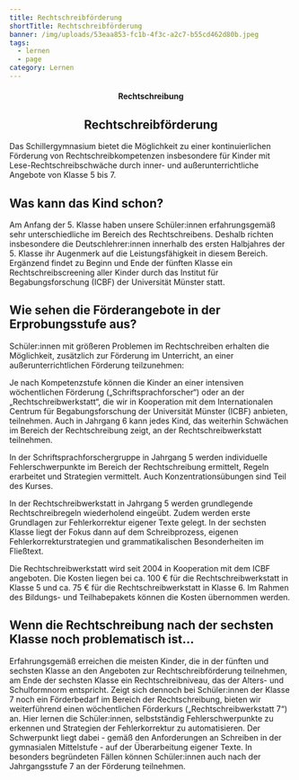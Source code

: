 ```yaml
---
title: Rechtschreibförderung
shortTitle: Rechtschreibförderung
banner: /img/uploads/53eaa853-fc1b-4f3c-a2c7-b55cd462d80b.jpeg
tags:
  - lernen
  - page
category: Lernen
---
```

<center><div class="title"><h4>Rechtschreibung</h4><h2>Rechtschreibförderung</h2></div></center>

Das Schillergymnasium bietet die Möglichkeit zu einer kontinuierlichen Förderung von Rechtschreibkompetenzen insbesondere für Kinder mit Lese-Rechtschreibschwäche durch inner- und außerunterrichtliche Angebote von Klasse 5 bis 7. 

## Was kann das Kind schon?

Am Anfang der 5. Klasse haben unsere Schüler:innen erfahrungsgemäß sehr unterschiedliche  im Bereich des Rechtschreibens. Deshalb richten insbesondere die Deutschlehrer:innen innerhalb des ersten Halbjahres der 5. Klasse ihr Augenmerk auf die Leistungsfähigkeit in diesem Bereich. Ergänzend findet zu Beginn und Ende der fünften Klasse ein Rechtschreibscreening aller Kinder durch das Institut für Begabungsforschung (ICBF) der Universität Münster statt.  

## Wie sehen die Förderangebote in der Erprobungsstufe aus?

Schüler:innen mit größeren Problemen im Rechtschreiben erhalten die Möglichkeit, zusätzlich zur Förderung im Unterricht, an einer außerunterrichtlichen Förderung teilzunehmen: 

Je nach Kompetenzstufe können die Kinder an einer intensiven wöchentlichen Förderung („Schriftsprachforscher“) oder an der „Rechtschreibwerkstatt“, die wir in Kooperation mit dem Internationalen Centrum für Begabungsforschung der Universität Münster (ICBF) anbieten, teilnehmen. Auch in Jahrgang 6 kann jedes Kind, das weiterhin Schwächen im Bereich der Rechtschreibung zeigt, an der Rechtschreibwerkstatt teilnehmen.  

In der Schriftsprachforschergruppe in Jahrgang 5 werden individuelle Fehlerschwerpunkte im Bereich der Rechtschreibung ermittelt, Regeln erarbeitet und Strategien vermittelt. Auch Konzentrationsübungen sind Teil des Kurses. 

In der Rechtschreibwerkstatt in Jahrgang 5 werden grundlegende Rechtschreibregeln wiederholend eingeübt. Zudem werden erste Grundlagen zur Fehlerkorrektur eigener Texte gelegt. In der sechsten Klasse liegt der Fokus dann auf dem Schreibprozess, eigenen Fehlerkorrekturstrategien und grammatikalischen Besonderheiten im Fließtext. 

Die Rechtschreibwerkstatt wird seit 2004 in Kooperation mit dem ICBF angeboten. Die Kosten liegen bei ca. 100 € für die Rechtschreibwerkstatt in Klasse 5 und ca. 75 € für die Rechtschreibwerkstatt in Klasse 6. Im Rahmen des Bildungs- und Teilhabepakets können die Kosten übernommen werden. 

## Wenn die Rechtschreibung nach der sechsten Klasse noch problematisch ist…

Erfahrungsgemäß erreichen die meisten Kinder, die in der fünften und sechsten Klasse an den Angeboten zur Rechtschreibförderung teilnehmen, am Ende der sechsten Klasse ein Rechtschreibniveau, das der Alters- und Schulformnorm entspricht. Zeigt sich dennoch bei Schüler:innen der Klasse 7 noch ein Förderbedarf im Bereich der Rechtschreibung, bieten wir weiterführend einen wöchentlichen Förderkurs („Rechtschreibwerkstatt 7“) an. Hier lernen die Schüler:innen, selbstständig Fehlerschwerpunkte zu erkennen und Strategien der Fehlerkorrektur zu automatisieren. Der Schwerpunkt liegt dabei - gemäß den Anforderungen an Schreiben in der gymnasialen Mittelstufe - auf der Überarbeitung eigener Texte. In besonders begründeten Fällen können Schüler:innen auch nach der Jahrgangsstufe 7 an der Förderung teilnehmen.